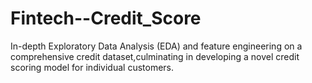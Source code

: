 # Fintech--Credit_Score
In-depth Exploratory Data Analysis (EDA) and feature engineering on a comprehensive credit dataset,culminating in developing a novel credit scoring model for individual customers.
